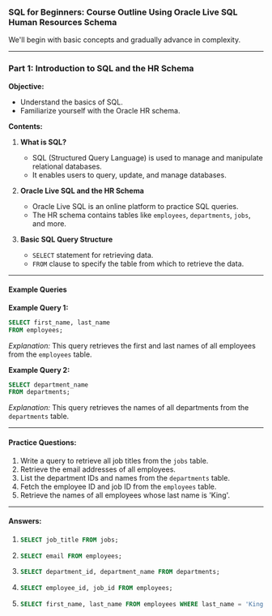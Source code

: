 ### **SQL for Beginners: Course Outline Using Oracle Live SQL Human Resources Schema**

We'll begin with basic concepts and gradually advance in complexity.

---

### **Part 1: Introduction to SQL and the HR Schema**

**Objective:**  
- Understand the basics of SQL.
- Familiarize yourself with the Oracle HR schema.

**Contents:**
1. **What is SQL?**
   - SQL (Structured Query Language) is used to manage and manipulate relational databases.
   - It enables users to query, update, and manage databases.

2. **Oracle Live SQL and the HR Schema**
   - Oracle Live SQL is an online platform to practice SQL queries.
   - The HR schema contains tables like `employees`, `departments`, `jobs`, and more.

3. **Basic SQL Query Structure**
   - `SELECT` statement for retrieving data.
   - `FROM` clause to specify the table from which to retrieve the data.

---

#### **Example Queries**

**Example Query 1:**
```sql
SELECT first_name, last_name 
FROM employees;
```
*Explanation:* This query retrieves the first and last names of all employees from the `employees` table.

**Example Query 2:**
```sql
SELECT department_name 
FROM departments;
```
*Explanation:* This query retrieves the names of all departments from the `departments` table.

---

#### **Practice Questions:**

1. Write a query to retrieve all job titles from the `jobs` table.
2. Retrieve the email addresses of all employees.
3. List the department IDs and names from the `departments` table.
4. Fetch the employee ID and job ID from the `employees` table.
5. Retrieve the names of all employees whose last name is 'King'.

---

#### **Answers:**

1. ```sql
   SELECT job_title FROM jobs;
   ```
2. ```sql
   SELECT email FROM employees;
   ```
3. ```sql
   SELECT department_id, department_name FROM departments;
   ```
4. ```sql
   SELECT employee_id, job_id FROM employees;
   ```
5. ```sql
   SELECT first_name, last_name FROM employees WHERE last_name = 'King';
   ```

